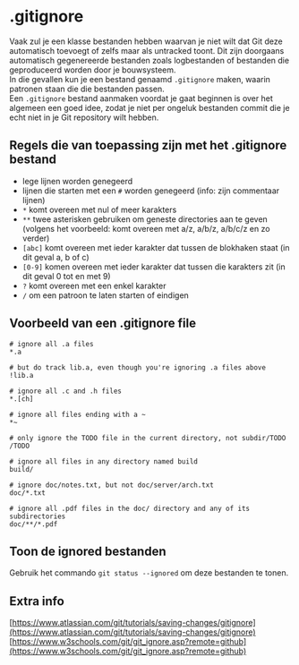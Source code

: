 # .gitignore

Vaak zul je een klasse bestanden hebben waarvan je niet wilt dat Git deze automatisch toevoegt of zelfs maar als untracked toont. Dit zijn doorgaans automatisch gegenereerde bestanden zoals logbestanden of bestanden die geproduceerd worden door je bouwsysteem.  
In die gevallen kun je een bestand genaamd `.gitignore` maken, waarin patronen staan die die bestanden passen.  
Een `.gitignore` bestand aanmaken voordat je gaat beginnen is over het algemeen een goed idee, zodat je niet per ongeluk bestanden commit die je echt niet in je Git repository wilt hebben.  

## Regels die van toepassing zijn met het .gitignore bestand
- lege lijnen worden genegeerd
- lijnen die starten met een `#` worden genegeerd (info: zijn commentaar lijnen)  
- `*` komt overeen met nul of meer karakters
- `**`  twee asterisken gebruiken om geneste directories aan te geven (volgens het voorbeeld: komt overeen met a/z, a/b/z, a/b/c/z en zo verder)
- `[abc]` komt overeen met ieder karakter dat tussen de blokhaken staat (in dit geval a, b of c)
- `[0-9]` komen overeen met ieder karakter dat tussen die karakters zit (in dit geval 0 tot en met 9)  
- `?` komt overeen met een enkel karakter
- `/` om een patroon te laten starten of eindigen

## Voorbeeld van een .gitignore file

```
# ignore all .a files
*.a

# but do track lib.a, even though you're ignoring .a files above
!lib.a

# ignore all .c and .h files
*.[ch]

# ignore all files ending with a ~
*~

# only ignore the TODO file in the current directory, not subdir/TODO
/TODO

# ignore all files in any directory named build
build/

# ignore doc/notes.txt, but not doc/server/arch.txt
doc/*.txt

# ignore all .pdf files in the doc/ directory and any of its subdirectories
doc/**/*.pdf
```
## Toon de ignored bestanden
Gebruik het commando `git status --ignored` om deze bestanden te tonen.


## Extra info

[https://www.atlassian.com/git/tutorials/saving-changes/gitignore](https://www.atlassian.com/git/tutorials/saving-changes/gitignore)  
[https://www.w3schools.com/git/git_ignore.asp?remote=github](https://www.w3schools.com/git/git_ignore.asp?remote=github)
